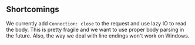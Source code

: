 ## Shortcomings

We currently add `Connection: close` to the request and use lazy IO to read the
body.  This is pretty fragile and we want to use proper body parsing in the
future.  Also, the way we deal with line endings won't work on Windows.
